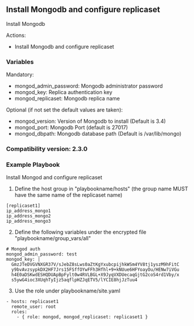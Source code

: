 ## Install Mongodb and configure replicaset

Install Mongodb

Actions:
- Install Mongodb and configure replicaset

### Variables

Mandatory:
- mongod_admin_password: Mongodb administrator password
- mongod_key: Replica authentication key
- mongod_replicaset: Mongodb replica name


Optional (if not set the default values are taken):
- mongod_version: Version of Mongodb to install (Default is 3.4)
- mongod_port: Mongodb Port (default is 27017)
- mongod_dbpath: Mongodb database path (Default is /var/lib/mongo)


### Compatibility version: 2.3.0

### Example Playbook
Install Mongod and configure replicaset

1) Define the host group in "playbookname/hosts" (the group name MUST have the same name of the replicaset name)
```
[replicaset1]
ip_address_mongo1
ip_address_mongo2
ip_address_mongo3
```

2) Define the following variables under the encrypted file "playbookname/group_vars/all"
```
# Mongod auth
mongod_admin_password: test
mongod_key: |
  GmzJTeDVGVNXGR37V/sJebZ8sLws0aZtKgYxubcpijhkWSm4YV8tj1yszM9hFitC
  y9bvAvzsypkDX2HF7Jrs15FSffOYwFFh3Hfhl+9+kNUue6HFYoayOu/HENw7iVGu
  h4E0aDSKwdESHQDUApBpFylt0w4RVLBGL+X9JyqVXDUecaqGjtG2coS4rd1Vby/x
  s5ywG4ioc3XUqhTyIjz5aqflpHZJqETV5/lYCIE8hjJzTuu4
```

3) Use the role under playbookname/site.yaml
```
- hosts: replicaset1
  remote_user: root
  roles:
    - { role: mongod, mongod_replicaset: replicaset1 }
```
